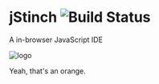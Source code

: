 jStinch ![Build Status](https://secure.travis-ci.org/marijnh/CodeMirror.png?branch=master)
=======

A in-browser JavaScript IDE

![logo](http://www.clker.com/cliparts/7/9/0/9/12859634662077106703lang%20gang%20orange:laranja-hi.png)

Yeah, that's an orange.
